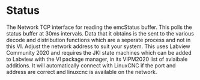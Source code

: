 # Status
 The Network TCP interface for reading the emcStatus buffer. This polls the status buffer at 30ms intervals. Data that
 it obtains is the sent to the various decode and distribution functions which are a seperate process and not in this VI.
 Adjust the network address to suit your system. This uses Labview Community 2020 and requires the JKI state machines which
 can be added to Labview with the VI package manager, in its VIPM2020 list of avlaibale additions. It will automatically
 connect with LinuxCNC if the port and address are correct and linuxcnc is available on the network.
